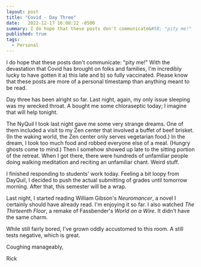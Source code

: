 ```yaml
---
layout: post
title: "Covid - Day Three"
date:   2022-12-17 16:08:22 -0500
summary: I do hope that these posts don't communicate&#58; "pity me!"
published: true
tags:
  - Personal
---
```


I do hope that these posts don't communicate: "pity me!" With the devastation that Covid has brought on folks and families, I'm incredibly lucky to have gotten it a) this late and b) so fully vaccinated. Please know that these posts are more of a personal timestamp than anything meant to be read.

Day three has been alright so far. Last night, again, my only issue sleeping was my wrecked throat. A bought me some chloraseptic today; I imagine that will help tonight.

The NyQuil I took last night gave me some very strange dreams. One of them included a visit to my Zen center that involved a buffet of beef brisket. (In the waking world, the Zen center only serves vegetarian food.) In the dream, I took too much food and robbed everyone else of a meal. (Hungry ghosts come to mind.) Then I somehow showed up late to the sitting portion of the retreat. When I got there, there were hundreds of unfamiliar people doing walking meditation and reciting an unfamiliar chant. Weird stuff.

I finished responding to students' work today. Feeling a bit loopy from DayQuil, I decided to push the actual submitting of grades until tomorrow morning. After that, this semester will be a wrap.

Last night, I started reading William Gibson's *Neuromancer*, a novel I certainly should have already read. I'm enjoying it so far. I also watched *The Thirteenth Floor*, a remake of Fassbender's *World on a Wire.* It didn't have the same charm.

While still fairly bored, I've grown oddly accustomed to this room. A still tests negative, which is great.

Coughing manageably,

Rick
